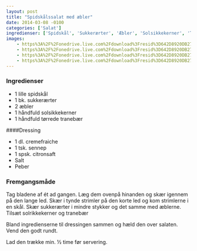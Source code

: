 ```yaml
---
layout: post
title: "Spidskålssalat med æbler"
date: 2014-03-08 -0100
categories: ['Salat']
ingredienser: ['Spidskål', 'Sukkerærter', 'Æbler', 'Solsikkekerner', 'Tranebær', 'Creme Fraiche']
images:
    - https%3A%2F%2Fonedrive.live.com%2Fdownload%3Fresid%3D642D8920DB2784EE!167783
    - https%3A%2F%2Fonedrive.live.com%2Fdownload%3Fresid%3D642D8920DB2784EE!167782
    - https%3A%2F%2Fonedrive.live.com%2Fdownload%3Fresid%3D642D8920DB2784EE!167785
    - https%3A%2F%2Fonedrive.live.com%2Fdownload%3Fresid%3D642D8920DB2784EE!167784
---
```

### Ingredienser
-   1 lille spidskål
-   1 bk. sukkerærter
-   2 æbler
-   1 håndfuld solsikkekerner
-   1 håndfuld tørrede tranebær

####Dressing
-   1 dl. cremefraiche
-   1 tsk. sennep
-   1 spsk. citronsaft
-   Salt
-   Peber

### Fremgangsmåde
Tag bladene af ét ad gangen. Læg dem ovenpå hinanden og skær igennem på den lange led. Skær i tynde strimler på den korte led og kom strimlerne i en skål. Skær sukkerærter i mindre stykker og det samme med æblerne. Tilsæt solrikkekerner og tranebær

Bland ingredienserne til dressingen sammen og hæld den over salaten. Vend den godt rundt.

Lad den trække min. ½ time før servering.
